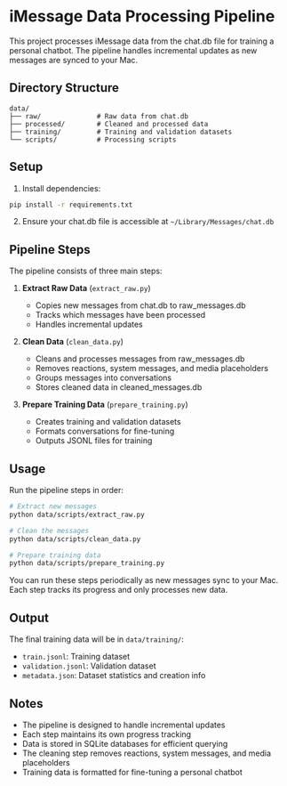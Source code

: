 # iMessage Data Processing Pipeline

This project processes iMessage data from the chat.db file for training a personal chatbot. The pipeline handles incremental updates as new messages are synced to your Mac.

## Directory Structure

```
data/
├── raw/              # Raw data from chat.db
├── processed/        # Cleaned and processed data
├── training/         # Training and validation datasets
└── scripts/          # Processing scripts
```

## Setup

1. Install dependencies:
```bash
pip install -r requirements.txt
```

2. Ensure your chat.db file is accessible at `~/Library/Messages/chat.db`

## Pipeline Steps

The pipeline consists of three main steps:

1. **Extract Raw Data** (`extract_raw.py`)
   - Copies new messages from chat.db to raw_messages.db
   - Tracks which messages have been processed
   - Handles incremental updates

2. **Clean Data** (`clean_data.py`)
   - Cleans and processes messages from raw_messages.db
   - Removes reactions, system messages, and media placeholders
   - Groups messages into conversations
   - Stores cleaned data in cleaned_messages.db

3. **Prepare Training Data** (`prepare_training.py`)
   - Creates training and validation datasets
   - Formats conversations for fine-tuning
   - Outputs JSONL files for training

## Usage

Run the pipeline steps in order:

```bash
# Extract new messages
python data/scripts/extract_raw.py

# Clean the messages
python data/scripts/clean_data.py

# Prepare training data
python data/scripts/prepare_training.py
```

You can run these steps periodically as new messages sync to your Mac. Each step tracks its progress and only processes new data.

## Output

The final training data will be in `data/training/`:
- `train.jsonl`: Training dataset
- `validation.jsonl`: Validation dataset
- `metadata.json`: Dataset statistics and creation info

## Notes

- The pipeline is designed to handle incremental updates
- Each step maintains its own progress tracking
- Data is stored in SQLite databases for efficient querying
- The cleaning step removes reactions, system messages, and media placeholders
- Training data is formatted for fine-tuning a personal chatbot
